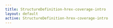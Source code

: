 ```yaml
---
title: StructureDefinition-hrex-coverage-intro
layout: default
active: StructureDefinition-hrex-coverage-intro
---
```


